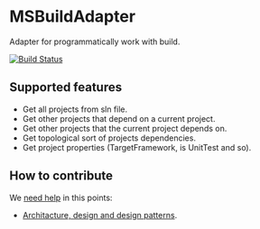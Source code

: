 
# MSBuildAdapter

Adapter for programmatically work with build.

[![Build Status](https://travis-ci.org/baruchiro/MSBuildAdapter.svg?branch=master)](https://travis-ci.org/baruchiro/MSBuildAdapter)

## Supported features

- Get all projects from sln file.
- Get other projects that depend on a current project.
- Get other projects that the current project depends on.
- Get topological sort of projects dependencies.
- Get project properties (TargetFramework, is UnitTest and so).

## How to contribute

We [need help](https://github.com/baruchiro/MSBuildAdapter/labels/help%20wanted) in this points:

- [Architacture, design and design patterns](https://github.com/baruchiro/MSBuildAdapter/labels/Architecture).